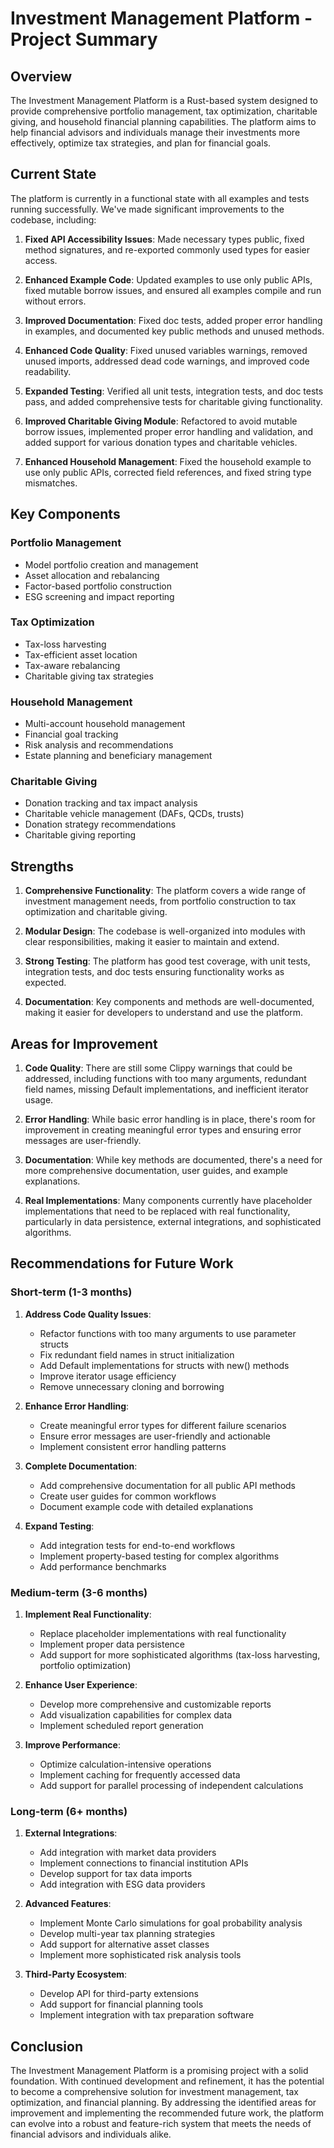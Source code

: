 # Investment Management Platform - Project Summary

## Overview

The Investment Management Platform is a Rust-based system designed to provide comprehensive portfolio management, tax optimization, charitable giving, and household financial planning capabilities. The platform aims to help financial advisors and individuals manage their investments more effectively, optimize tax strategies, and plan for financial goals.

## Current State

The platform is currently in a functional state with all examples and tests running successfully. We've made significant improvements to the codebase, including:

1. **Fixed API Accessibility Issues**: Made necessary types public, fixed method signatures, and re-exported commonly used types for easier access.

2. **Enhanced Example Code**: Updated examples to use only public APIs, fixed mutable borrow issues, and ensured all examples compile and run without errors.

3. **Improved Documentation**: Fixed doc tests, added proper error handling in examples, and documented key public methods and unused methods.

4. **Enhanced Code Quality**: Fixed unused variables warnings, removed unused imports, addressed dead code warnings, and improved code readability.

5. **Expanded Testing**: Verified all unit tests, integration tests, and doc tests pass, and added comprehensive tests for charitable giving functionality.

6. **Improved Charitable Giving Module**: Refactored to avoid mutable borrow issues, implemented proper error handling and validation, and added support for various donation types and charitable vehicles.

7. **Enhanced Household Management**: Fixed the household example to use only public APIs, corrected field references, and fixed string type mismatches.

## Key Components

### Portfolio Management
- Model portfolio creation and management
- Asset allocation and rebalancing
- Factor-based portfolio construction
- ESG screening and impact reporting

### Tax Optimization
- Tax-loss harvesting
- Tax-efficient asset location
- Tax-aware rebalancing
- Charitable giving tax strategies

### Household Management
- Multi-account household management
- Financial goal tracking
- Risk analysis and recommendations
- Estate planning and beneficiary management

### Charitable Giving
- Donation tracking and tax impact analysis
- Charitable vehicle management (DAFs, QCDs, trusts)
- Donation strategy recommendations
- Charitable giving reporting

## Strengths

1. **Comprehensive Functionality**: The platform covers a wide range of investment management needs, from portfolio construction to tax optimization and charitable giving.

2. **Modular Design**: The codebase is well-organized into modules with clear responsibilities, making it easier to maintain and extend.

3. **Strong Testing**: The platform has good test coverage, with unit tests, integration tests, and doc tests ensuring functionality works as expected.

4. **Documentation**: Key components and methods are well-documented, making it easier for developers to understand and use the platform.

## Areas for Improvement

1. **Code Quality**: There are still some Clippy warnings that could be addressed, including functions with too many arguments, redundant field names, missing Default implementations, and inefficient iterator usage.

2. **Error Handling**: While basic error handling is in place, there's room for improvement in creating meaningful error types and ensuring error messages are user-friendly.

3. **Documentation**: While key methods are documented, there's a need for more comprehensive documentation, user guides, and example explanations.

4. **Real Implementations**: Many components currently have placeholder implementations that need to be replaced with real functionality, particularly in data persistence, external integrations, and sophisticated algorithms.

## Recommendations for Future Work

### Short-term (1-3 months)

1. **Address Code Quality Issues**:
   - Refactor functions with too many arguments to use parameter structs
   - Fix redundant field names in struct initialization
   - Add Default implementations for structs with new() methods
   - Improve iterator usage efficiency
   - Remove unnecessary cloning and borrowing

2. **Enhance Error Handling**:
   - Create meaningful error types for different failure scenarios
   - Ensure error messages are user-friendly and actionable
   - Implement consistent error handling patterns

3. **Complete Documentation**:
   - Add comprehensive documentation for all public API methods
   - Create user guides for common workflows
   - Document example code with detailed explanations

4. **Expand Testing**:
   - Add integration tests for end-to-end workflows
   - Implement property-based testing for complex algorithms
   - Add performance benchmarks

### Medium-term (3-6 months)

1. **Implement Real Functionality**:
   - Replace placeholder implementations with real functionality
   - Implement proper data persistence
   - Add support for more sophisticated algorithms (tax-loss harvesting, portfolio optimization)

2. **Enhance User Experience**:
   - Develop more comprehensive and customizable reports
   - Add visualization capabilities for complex data
   - Implement scheduled report generation

3. **Improve Performance**:
   - Optimize calculation-intensive operations
   - Implement caching for frequently accessed data
   - Add support for parallel processing of independent calculations

### Long-term (6+ months)

1. **External Integrations**:
   - Add integration with market data providers
   - Implement connections to financial institution APIs
   - Develop support for tax data imports
   - Add integration with ESG data providers

2. **Advanced Features**:
   - Implement Monte Carlo simulations for goal probability analysis
   - Develop multi-year tax planning strategies
   - Add support for alternative asset classes
   - Implement more sophisticated risk analysis tools

3. **Third-Party Ecosystem**:
   - Develop API for third-party extensions
   - Add support for financial planning tools
   - Implement integration with tax preparation software

## Conclusion

The Investment Management Platform is a promising project with a solid foundation. With continued development and refinement, it has the potential to become a comprehensive solution for investment management, tax optimization, and financial planning. By addressing the identified areas for improvement and implementing the recommended future work, the platform can evolve into a robust and feature-rich system that meets the needs of financial advisors and individuals alike. 